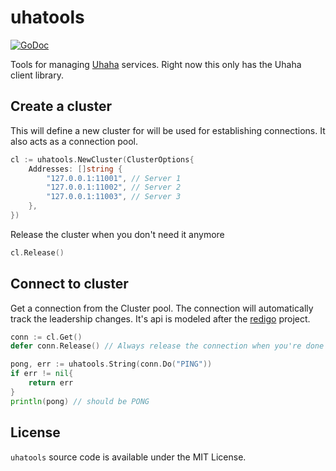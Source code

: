 # uhatools

[![GoDoc](https://godoc.org/github.com/tidwall/uhatools?status.svg)](https://godoc.org/github.com/tidwall/uhatools)

Tools for managing [Uhaha](https://github.com/tidwall/uhaha) services.
Right now this only has the Uhaha client library.

## Create a cluster

This will define a new cluster for will be used for establishing connections.
It also acts as a connection pool.

```go
cl := uhatools.NewCluster(ClusterOptions{
    Addresses: []string { 
        "127.0.0.1:11001", // Server 1
        "127.0.0.1:11002", // Server 2
        "127.0.0.1:11003", // Server 3
    },
})
```

Release the cluster when you don't need it anymore

```go
cl.Release()
```

## Connect to cluster

Get a connection from the Cluster pool. The connection will automatically track
the leadership changes. It's api is modeled after the
[redigo](https://github.com/gomodule/redigo) project.

```go
conn := cl.Get()
defer conn.Release() // Always release the connection when you're done

pong, err := uhatools.String(conn.Do("PING"))
if err != nil{
    return err
}
println(pong) // should be PONG
```

## License

`uhatools` source code is available under the MIT License.
